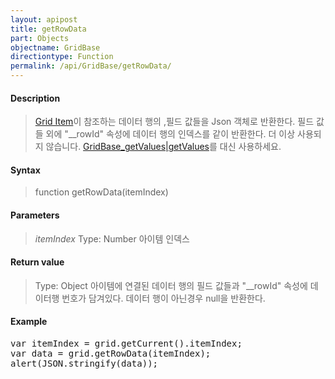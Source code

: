 ```yaml
---
layout: apipost
title: getRowData
part: Objects
objectname: GridBase
directiontype: Function
permalink: /api/GridBase/getRowData/
---
```



#### Description

> [Grid Item](/api/GridBase/)이 참조하는 데이터 행의 ,필드 값들을 Json 객체로 반환한다.
> 필드 값들 외에 "__rowId" 속성에 데이터 행의 인덱스를 같이 반환한다.
> 더 이상 사용되지 않습니다. [GridBase_getValues|getValues](/api/GridBase/)를 대신 사용하세요.

#### Syntax

> function getRowData(itemIndex)

#### Parameters

> *itemIndex*
> Type: Number
> 아이템 인덱스

#### Return value

> Type: Object
> 아이템에 연결된 데이터 행의 필드 값들과 "__rowId" 속성에 데이터행 번호가 담겨있다.
> 데이터 행이 아닌경우 null을 반환한다.

#### Example

<pre class="prettyprint">
var itemIndex = grid.getCurrent().itemIndex;
var data = grid.getRowData(itemIndex);
alert(JSON.stringify(data));
</pre>





